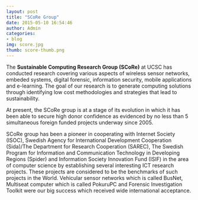 ```yaml
---
layout: post
title: "SCoRe Group"
date: 2015-05-10 16:54:46
author: Admin
categories:
- blog
img: score.jpg
thumb: score-thumb.png
---
```


The <b>Sustainable Computing Research Group (SCoRe)</b> at UCSC has conducted research covering various aspects of wireless sensor networks, embeded systems, digital forensic, information security, mobile applications and e-learning. The goal of our research is to generate computing solutions through identifying low cost methodologies and strategies that lead to sustainability. <!--more-->

At present, the SCoRe group is at a stage of its evolution in which it has been able to secure high donor confidence as evidenced by no less than 5 simultaneous foreign funded projects underway since 2005.

SCoRe group has been a pioneer in cooperating with Internet Society (ISOC), Swedish Agency for International Development Cooperation (Sida)/The Department for Research Cooperation (SAREC), The Swedish Program for Information and Communication Technology in Developing Regions (Spider) and Information Society Innovation Fund (ISIF) in the area of computer science by establishing several interesting ICT research projects. These projects are considered to be the benchmarks of such projects in the World. Vehicular sensor networks which is called BusNet, Multiseat computer which is called PokuruPC and Forensic Investigation Toolkit were our big success which received wide international acceptance.
